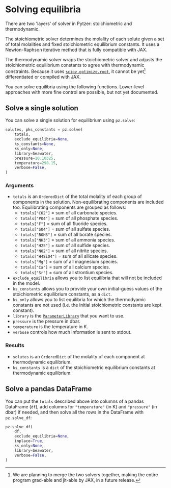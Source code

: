 # Solving equilibria

There are two 'layers' of solver in Pytzer: stoichiometric and thermodynamic.

The stoichiometric solver determines the molality of each solute given a set of total molalities and fixed stoichiometric equilibrium constants.  It uses a Newton-Raphson iterative method that is fully compatible with JAX.

The thermodynamic solver wraps the stoichiometric solver and adjusts the stoichiometric equilibrium constants to agree with thermodynamic constraints.  Because it uses [`scipy.optimize.root`](https://docs.scipy.org/doc/scipy/reference/generated/scipy.optimize.root.html), it cannot be yet[^1] differentiated or compiled with JAX.

[^1]: We are planning to merge the two solvers together, making the entire program grad-able and jit-able by JAX, in a future release.

You can solve equilibria using the following functions.  Lower-level approaches with more fine control are possible, but not yet documented.

## Solve a single solution

You can solve a single solution for equilibrium using `pz.solve`:

```python
solutes, pks_constants = pz.solve(
    totals,
    exclude_equilibria=None,
    ks_constants=None,
    ks_only=None,
    library=Seawater,
    pressure=10.10325,
    temperature=298.15,
    verbose=False,
)
```

### Arguments

  * `totals` is an `OrderedDict` of the total molality of each group of components in the solution.  Non-equilibrating components are included too.  Equilibrating components are grouped as follows:
    * `totals["CO2"]` = sum of all carbonate species.
    * `totals["PO4"]` = sum of all phosphate species.
    * `totals["F"]` = sum of all fluoride species.
    * `totals["SO4"]` = sum of all sulfate species.
    * `totals["BOH3"]` = sum of all borate species.
    * `totals["NH3"]` = sum of all ammonia species.
    * `totals["H2S"]` = sum of all sulfide species.
    * `totals["NO2"]` = sum of all nitrite species.
    * `totals["H4SiO4"]` = sum of all silicate species.
    * `totals["Mg"]` = sum of all magnesium species.
    * `totals["Ca"]` = sum of all calcium species.
    * `totals["Sr"]` = sum of all strontium species.
  * `exclude_equilibria` allows you to list equilibria that will not be included in the model.
  * `ks_constants` allows you to provide your own initial-guess values of the stoichiometric equilibrium constants, as a `dict`.
  * `ks_only` allows you to list equilibria for which the thermodyamic constants are not used (i.e. the initial stoichiometric constants are kept constant).
  * `library` is the [`ParameterLibrary`](../params/#parameter-libraries) that you want to use.
  * `pressure` is the pressure in dbar.
  * `temperature` is the temperature in K.
  * `verbose` controls how much information is sent to stdout.

### Results

  * `solutes` is an `OrderedDict` of the molality of each component at thermodynamic equilibrium.
  * `ks_constants` is a `dict` of the stoichiometric equilibrium constants at thermodynamic equilibrium.

## Solve a pandas DataFrame

You can put the `totals` described above into columns of a pandas DataFrame (`df`), add columns for `"temperature"` (in K) and `"pressure"` (in dbar) if needed, and then solve all the rows in the DataFrame with `pz.solve_df`:

```python
pz.solve_df(
    df,
    exclude_equilibria=None,
    inplace=True,
    ks_only=None,
    library=Seawater,
    verbose=False,
)
```
